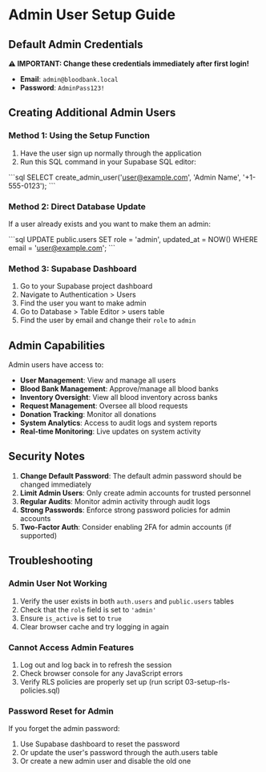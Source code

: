 # Admin User Setup Guide

## Default Admin Credentials

**⚠️ IMPORTANT: Change these credentials immediately after first login!**

- **Email**: `admin@bloodbank.local`
- **Password**: `AdminPass123!`

## Creating Additional Admin Users

### Method 1: Using the Setup Function

1. Have the user sign up normally through the application
2. Run this SQL command in your Supabase SQL editor:

\`\`\`sql
SELECT create_admin_user('user@example.com', 'Admin Name', '+1-555-0123');
\`\`\`

### Method 2: Direct Database Update

If a user already exists and you want to make them an admin:

\`\`\`sql
UPDATE public.users 
SET role = 'admin', updated_at = NOW() 
WHERE email = 'user@example.com';
\`\`\`

### Method 3: Supabase Dashboard

1. Go to your Supabase project dashboard
2. Navigate to Authentication > Users
3. Find the user you want to make admin
4. Go to Database > Table Editor > users table
5. Find the user by email and change their `role` to `admin`

## Admin Capabilities

Admin users have access to:

- **User Management**: View and manage all users
- **Blood Bank Management**: Approve/manage all blood banks
- **Inventory Oversight**: View all blood inventory across banks
- **Request Management**: Oversee all blood requests
- **Donation Tracking**: Monitor all donations
- **System Analytics**: Access to audit logs and system reports
- **Real-time Monitoring**: Live updates on system activity

## Security Notes

1. **Change Default Password**: The default admin password should be changed immediately
2. **Limit Admin Users**: Only create admin accounts for trusted personnel
3. **Regular Audits**: Monitor admin activity through audit logs
4. **Strong Passwords**: Enforce strong password policies for admin accounts
5. **Two-Factor Auth**: Consider enabling 2FA for admin accounts (if supported)

## Troubleshooting

### Admin User Not Working

1. Verify the user exists in both `auth.users` and `public.users` tables
2. Check that the `role` field is set to `'admin'`
3. Ensure `is_active` is set to `true`
4. Clear browser cache and try logging in again

### Cannot Access Admin Features

1. Log out and log back in to refresh the session
2. Check browser console for any JavaScript errors
3. Verify RLS policies are properly set up (run script 03-setup-rls-policies.sql)

### Password Reset for Admin

If you forget the admin password:

1. Use Supabase dashboard to reset the password
2. Or update the user's password through the auth.users table
3. Or create a new admin user and disable the old one
